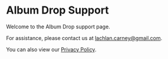 # Album Drop Support

Welcome to the Album Drop support page.

For assistance, please contact us at [lachlan.carney@gmail.com](mailto:lachlan.carney@gmail.com).

You can also view our [Privacy Policy](https://lachlancarneyapps.github.io/albumdrop-privacy/album_drop_privacy_policy.txt).
